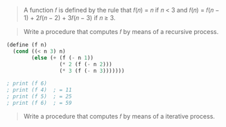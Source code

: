 > A function 𝑓 is defined by the rule that 𝑓(𝑛) = 𝑛 if 𝑛 < 3 and 𝑓(𝑛) = 𝑓(𝑛 − 1) + 2𝑓(𝑛 − 2) + 3𝑓(𝑛 − 3) if 𝑛 ≥ 3. 

> Write a procedure that computes 𝑓 by means of a recursive process.

```scheme
(define (f n)
  (cond ((< n 3) n)
        (else (+ (f (- n 1))
                 (* 2 (f (- n 2)))
                 (* 3 (f (- n 3)))))))
               
; print (f 6)
; print (f 4)  ; = 11
; print (f 5)  ; = 25
; print (f 6)  ; = 59
```
> Write a procedure that computes 𝑓 by means of a iterative process.

